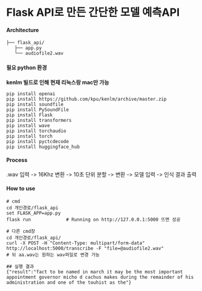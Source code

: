 # Flask API로 만든 간단한 모델 예측API
#### Architecture  
```
├── flask_api/
   ├── app.py
   └── audiofile2.wav
```
#### 필요 python 환경

**kenlm 빌드로 인해 현재 리눅스랑 mac만 가능** 
```
pip install openai
pip install https://github.com/kpu/kenlm/archive/master.zip
pip install soundfile  
pip install PySoundFile  
pip install Flask  
pip install transformers  
pip install wave  
pip install torchaudio  
pip install torch  
pip install pyctcdecode
pip install huggingface_hub 
```
#### Process
.wav 입력 -> 16Khz 변환 -> 10초 단위 분할 -> 변환 -> 모델 입력 -> 인식 결과 출력

#### How to use
```
# cmd
cd 개인경로/flask_api
set FLASK_APP=app.py
flask run             # Running on http://127.0.0.1:5000 뜨면 성공

# 다른 cmd창
cd 개인경로/flask_api/
curl -X POST -H "Content-Type: multipart/form-data" http://localhost:5000/transcribe -F "file=@audiofile2.wav"
# 뒤 aa.wav는 원하는 wav파일로 변경 가능

## 실행 결과
{"result":"fact to be named in march it may be the most important appointment governor micho d cachus makes during the remainder of his administration and one of the touhist as the"}
```
